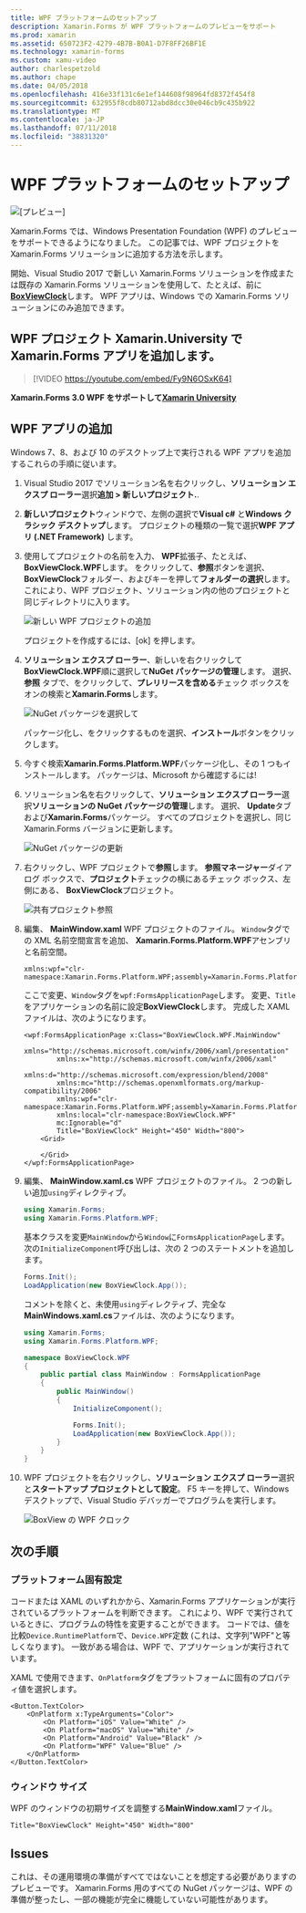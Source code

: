```yaml
---
title: WPF プラットフォームのセットアップ
description: Xamarin.Forms が WPF プラットフォームのプレビューをサポート
ms.prod: xamarin
ms.assetid: 650723F2-4279-4B7B-B0A1-D7F8FF26BF1E
ms.technology: xamarin-forms
ms.custom: xamu-video
author: charlespetzold
ms.author: chape
ms.date: 04/05/2018
ms.openlocfilehash: 416e33f131c6e1ef144608f98964fd8372f454f8
ms.sourcegitcommit: 632955f8cdb80712abd8dcc30e046cb9c435b922
ms.translationtype: MT
ms.contentlocale: ja-JP
ms.lasthandoff: 07/11/2018
ms.locfileid: "38831320"
---
```

# <a name="wpf-platform-setup"></a>WPF プラットフォームのセットアップ

![[プレビュー]](~/media/shared/preview.png)

Xamarin.Forms では、Windows Presentation Foundation (WPF) のプレビューをサポートできるようになりました。 この記事では、WPF プロジェクトを Xamarin.Forms ソリューションに追加する方法を示します。

開始、Visual Studio 2017 で新しい Xamarin.Forms ソリューションを作成または既存の Xamarin.Forms ソリューションを使用して、たとえば、前に[ **BoxViewClock**](https://developer.xamarin.com/samples/xamarin-forms/BoxView/BoxViewClock/)します。 WPF アプリは、Windows での Xamarin.Forms ソリューションにのみ追加できます。

## <a name="add-a-wpf-project-to-a-xamarinforms-app-with-xamarinuniversity"></a>WPF プロジェクト Xamarin.University で Xamarin.Forms アプリを追加します。

> [!VIDEO https://youtube.com/embed/Fy9N6OSxK64]

**Xamarin.Forms 3.0 WPF をサポートして[Xamarin University](https://university.xamarin.com/)**

## <a name="adding-a-wpf-app"></a>WPF アプリの追加

Windows 7、8、および 10 のデスクトップ上で実行される WPF アプリを追加するこれらの手順に従います。

1. Visual Studio 2017 でソリューション名を右クリックし、**ソリューション エクスプ ローラー**選択**追加 > 新しいプロジェクト.**.

2. **新しいプロジェクト**ウィンドウで、左側の選択で**Visual c#** と**Windows クラシック デスクトップ**します。 プロジェクトの種類の一覧で選択**WPF アプリ (.NET Framework)** します。 

3. 使用してプロジェクトの名前を入力、 **WPF**拡張子、たとえば、 **BoxViewClock.WPF**します。 をクリックして、**参照**ボタンを選択、 **BoxViewClock**フォルダー、およびキーを押して**フォルダーの選択**します。 これにより、WPF プロジェクト、ソリューション内の他のプロジェクトと同じディレクトリに入ります。

    ![新しい WPF プロジェクトの追加](wpf-images/add-new-project.png "新しい WPF プロジェクトの追加")

    プロジェクトを作成するには、[ok] を押します。

4. **ソリューション エクスプ ローラー**、新しいを右クリックして**BoxViewClock.WPF**順に選択して**NuGet パッケージの管理**します。 選択、**参照** タブで、をクリックして、**プレリリースを含める**チェック ボックスをオンの検索と**Xamarin.Forms**します。

    ![NuGet パッケージを選択して](wpf-images/select-nuget-package.png "NuGet パッケージを選択します。")

    パッケージ化し、をクリックするものを選択、**インストール**ボタンをクリックします。

5. 今すぐ検索**Xamarin.Forms.Platform.WPF**パッケージ化し、その 1 つもインストールします。 パッケージは、Microsoft から確認するには!

6. ソリューション名を右クリックして、**ソリューション エクスプ ローラー**選択**ソリューションの NuGet パッケージの管理**します。 選択、 **Update**タブおよび**Xamarin.Forms**パッケージ。 すべてのプロジェクトを選択し、同じ Xamarin.Forms バージョンに更新します。

    ![NuGet パッケージの更新](wpf-images/update-nuget-package.png "NuGet パッケージの更新") 

7. 右クリックし、WPF プロジェクトで**参照**します。 **参照マネージャー**ダイアログ ボックスで、**プロジェクト**チェックの横にあるチェック ボックス、左側にある、 **BoxViewClock**プロジェクト。

    ![共有プロジェクト参照](wpf-images/reference-shared-project.png "共有プロジェクトの参照")

8. 編集、 **MainWindow.xaml** WPF プロジェクトのファイル。 `Window`タグでの XML 名前空間宣言を追加、 **Xamarin.Forms.Platform.WPF**アセンブリと名前空間。

    ```xaml
    xmlns:wpf="clr-namespace:Xamarin.Forms.Platform.WPF;assembly=Xamarin.Forms.Platform.WPF"
    ```

    ここで変更、`Window`タグを`wpf:FormsApplicationPage`します。 変更、`Title`をアプリケーションの名前に設定**BoxViewClock**します。 完成した XAML ファイルは、次のようになります。

    ```xaml
    <wpf:FormsApplicationPage x:Class="BoxViewClock.WPF.MainWindow"
            xmlns="http://schemas.microsoft.com/winfx/2006/xaml/presentation"
            xmlns:x="http://schemas.microsoft.com/winfx/2006/xaml"
            xmlns:d="http://schemas.microsoft.com/expression/blend/2008"
            xmlns:mc="http://schemas.openxmlformats.org/markup-compatibility/2006"
            xmlns:wpf="clr-namespace:Xamarin.Forms.Platform.WPF;assembly=Xamarin.Forms.Platform.WPF"
            xmlns:local="clr-namespace:BoxViewClock.WPF"
            mc:Ignorable="d"
            Title="BoxViewClock" Height="450" Width="800">
        <Grid>
        
        </Grid>
    </wpf:FormsApplicationPage>
    ```

9. 編集、 **MainWindow.xaml.cs** WPF プロジェクトのファイル。 2 つの新しい追加`using`ディレクティブ。

    ```csharp
    using Xamarin.Forms;
    using Xamarin.Forms.Platform.WPF;
    ```

    基本クラスを変更`MainWindow`から`Window`に`FormsApplicationPage`します。 次の`InitializeComponent`呼び出しは、次の 2 つのステートメントを追加します。

    ```csharp
    Forms.Init();
    LoadApplication(new BoxViewClock.App());
    ```
    
    コメントを除くと、未使用`using`ディレクティブ、完全な**MainWindows.xaml.cs**ファイルは、次のようになります。

    ```csharp
    using Xamarin.Forms;
    using Xamarin.Forms.Platform.WPF;

    namespace BoxViewClock.WPF
    {
        public partial class MainWindow : FormsApplicationPage
        {
            public MainWindow()
            {
                InitializeComponent();

                Forms.Init();
                LoadApplication(new BoxViewClock.App());
            }
        }
    }
    ```

10. WPF プロジェクトを右クリックし、**ソリューション エクスプ ローラー**選択と**スタートアップ プロジェクトとして設定**。 F5 キーを押して、Windows デスクトップで、Visual Studio デバッガーでプログラムを実行します。

    ![BoxView の WPF クロック](wpf-images/wpf-boxviewclock.png "BoxView の WPF クロック" )

## <a name="next-steps"></a>次の手順

### <a name="platform-specifics"></a>プラットフォーム固有設定

コードまたは XAML のいずれかから、Xamarin.Forms アプリケーションが実行されているプラットフォームを判断できます。 これにより、WPF で実行されているときに、プログラムの特性を変更することができます。 コードでは、値を比較`Device.RuntimePlatform`で、`Device.WPF`定数 (これは、文字列"WPF"と等しくなります)。 一致がある場合は、WPF で、アプリケーションが実行されています。

XAML で使用できます、`OnPlatform`タグをプラットフォームに固有のプロパティ値を選択します。

```xaml
<Button.TextColor>
    <OnPlatform x:TypeArguments="Color">
        <On Platform="iOS" Value="White" />
        <On Platform="macOS" Value="White" />
        <On Platform="Android" Value="Black" />
        <On Platform="WPF" Value="Blue" />
    </OnPlatform>
</Button.TextColor>
```

### <a name="window-size"></a>ウィンドウ サイズ

WPF のウィンドウの初期サイズを調整する**MainWindow.xaml**ファイル。

```xaml
Title="BoxViewClock" Height="450" Width="800"
```

## <a name="issues"></a>Issues

これは、その運用環境の準備がすべてではないことを想定する必要がありますのプレビューです。 Xamarin.Forms 用のすべての NuGet パッケージは、WPF の準備が整ったし、一部の機能が完全に機能していない可能性があります。

